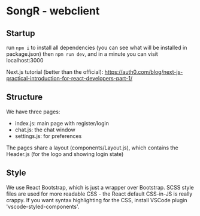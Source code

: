 # SongR - webclient

## Startup

run `npm i` to install all dependencies (you can see what will be installed in package.json)
then `npm run dev`, and in a minute you can visit localhost:3000

Next.js tutorial (better than the official):
https://auth0.com/blog/next-js-practical-introduction-for-react-developers-part-1/

## Structure

We have three pages:

- index.js: main page with register/login
- chat.js: the chat window
- settings.js: for preferences

The pages share a layout (components/Layout.js), which contains the Header.js (for the logo and showing login state)

## Style

We use React Bootstrap, which is just a wrapper over Bootstrap.
SCSS style files are used for more readable CSS - the React default CSS-in-JS is really crappy.
If you want syntax highlighting for the CSS, install VSCode plugin 'vscode-styled-components'.
